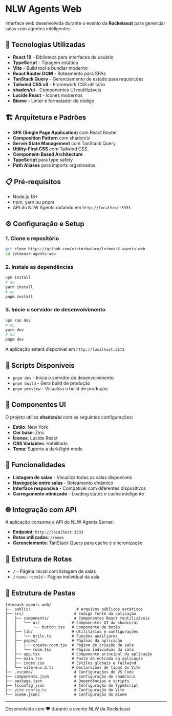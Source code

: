 # NLW Agents Web

Interface web desenvolvida durante o evento da **Rocketseat** para gerenciar salas com agentes inteligentes.

## 🚀 Tecnologias Utilizadas

- **React 19** - Biblioteca para interfaces de usuário
- **TypeScript** - Tipagem estática
- **Vite** - Build tool e bundler moderno
- **React Router DOM** - Roteamento para SPAs
- **TanStack Query** - Gerenciamento de estado para requisições
- **Tailwind CSS v4** - Framework CSS utilitário
- **shadcn/ui** - Componentes UI reutilizáveis
- **Lucide React** - Ícones modernos
- **Biome** - Linter e formatador de código

## 🏗️ Arquitetura e Padrões

- **SPA (Single Page Application)** com React Router
- **Composition Pattern** com shadcn/ui
- **Server State Management** com TanStack Query
- **Utility-First CSS** com Tailwind CSS
- **Component-Based Architecture**
- **TypeScript** para type safety
- **Path Aliases** para imports organizados

## 📋 Pré-requisitos

- Node.js 18+
- npm, yarn ou pnpm
- API do NLW Agents rodando em `http://localhost:3333`

## ⚙️ Configuração e Setup

### 1. Clone o repositório
```bash
git clone https://github.com/victorbadaro/letmeask-agents-web
cd letmeask-agents-web
```

### 2. Instale as dependências
```bash
npm install
# ou
yarn install
# ou
pnpm install
```

### 3. Inicie o servidor de desenvolvimento
```bash
npm run dev
# ou
yarn dev
# ou
pnpm dev
```

A aplicação estará disponível em `http://localhost:5173`

## 🔧 Scripts Disponíveis

- `pnpm dev` - Inicia o servidor de desenvolvimento
- `pnpm build` - Gera build de produção
- `pnpm preview` - Visualiza o build de produção

## 🎨 Componentes UI

O projeto utiliza **shadcn/ui** com as seguintes configurações:
- **Estilo**: New York
- **Cor base**: Zinc
- **Ícones**: Lucide React
- **CSS Variables**: Habilitado
- **Tema**: Suporte a dark/light mode

## 📱 Funcionalidades

- **Listagem de salas** - Visualiza todas as salas disponíveis
- **Navegação entre salas** - Roteamento dinâmico
- **Interface responsiva** - Compatível com diferentes dispositivos
- **Carregamento otimizado** - Loading states e cache inteligente

## 🌐 Integração com API

A aplicação consome a API do NLW Agents Server:
- **Endpoint**: `http://localhost:3333`
- **Rotas utilizadas**: `/rooms`
- **Gerenciamento**: TanStack Query para cache e sincronização

## 📝 Estrutura de Rotas

- `/` - Página inicial com listagem de salas
- `/room/:roomId` - Página individual da sala

## 📁 Estrutura de Pastas

```
letmeask-agents-web/
├── public/                    # Arquivos públicos estáticos
├── src/                      # Código fonte da aplicação
│   ├── components/           # Componentes React reutilizáveis
│   │   └── ui/              # Componentes UI do shadcn/ui
│   │       └── button.tsx   # Componente de botão
│   ├── lib/                 # Utilitários e configurações
│   │   └── utils.ts         # Funções auxiliares
│   ├── pages/               # Páginas da aplicação
│   │   ├── create-room.tsx  # Página de criação de sala
│   │   └── room.tsx         # Página individual da sala
│   ├── app.tsx              # Componente principal da aplicação
│   ├── main.tsx             # Ponto de entrada da aplicação
│   ├── index.css            # Estilos globais e Tailwind
│   └── vite-env.d.ts        # Declarações de tipos do Vite
├── .vscode/                  # Configurações do VS Code
├── components.json           # Configuração do shadcn/ui
├── package.json              # Dependências e scripts
├── tsconfig.json             # Configuração do TypeScript
├── vite.config.ts            # Configuração do Vite
└── biome.jsonc               # Configuração do Biome
```

---

Desenvolvido com ❤️ durante o evento NLW da Rocketseat
